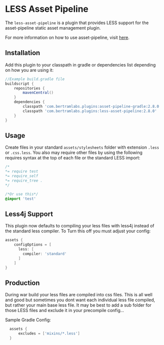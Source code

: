 LESS Asset Pipeline
==========================
The `less-asset-pipeline` is a plugin that provides LESS support for the asset-pipeline static asset management plugin.

For more information on how to use asset-pipeline, visit [here](http://www.github.com/bertramdev/asset-pipeline).

Installation
------------

Add this plugin to your classpath in gradle or dependencies list depending on how you are using it:

```gradle
//Example build.gradle file
buildscript {
    repositories {
        mavenCentral()
    }
    dependencies {
        classpath 'com.bertramlabs.plugins:asset-pipeline-gradle:2.8.0'
        classpath 'com.bertramlabs.plugins:less-asset-pipeline:2.8.0'
    }
}
```

Usage
-----

Create files in your standard `assets/stylesheets` folder with extension `.less` or `.css.less`. You also may require other files by using the following requires syntax at the top of each file or the standard LESS import:

```css
/*
*= require test
*= require_self
*= require_tree .
*/

/*Or use this*/
@import 'test'

```


Less4j Support
--------------

This plugin now defaults to compiling your less files with less4j instead of the standard less compiler. To Turn this off you must adjust your config:

```gradle
assets {
    configOptions = [
      less: [
        compiler: 'standard'
      ]
    ]
}
```


Production
----------
During war build your less files are compiled into css files. This is all well and good but sometimes you dont want each individual less file compiled, but rather your main base less file. It may be best to add a sub folder for those LESS files and exclude it in your precompile config...

Sample Gradle Config:
```gradle
  assets {
      excludes = ['mixins/*.less']
  }
```
